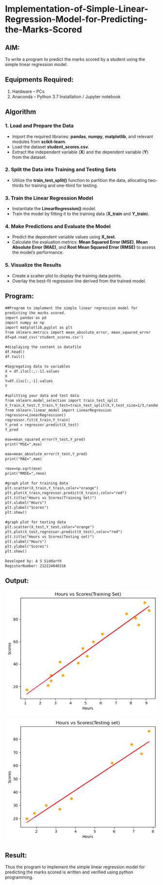 # Implementation-of-Simple-Linear-Regression-Model-for-Predicting-the-Marks-Scored

## AIM:
To write a program to predict the marks scored by a student using the simple linear regression model.

## Equipments Required:
1. Hardware – PCs
2. Anaconda – Python 3.7 Installation / Jupyter notebook

## Algorithm

### 1. Load and Prepare the Data

   - Import the required libraries: **pandas**, **numpy**, **matplotlib**, and relevant modules from **scikit-learn**.
   - Load the dataset **student_scores.csv**.
   - Extract the independent variable (**X**) and the dependent variable (**Y**) from the dataset.

### 2. Split the Data into Training and Testing Sets

   - Utilize the **train_test_split()** function to partition the data, allocating two-thirds for training and one-third for testing.

### 3. Train the Linear Regression Model

   - Instantiate the **LinearRegression()** model.
   - Train the model by fitting it to the training data (**X_train** and **Y_train**).

### 4. Make Predictions and Evaluate the Model

   - Predict the dependent variable values using **X_test**.
   - Calculate the evaluation metrics: **Mean Squared Error (MSE)**, **Mean Absolute Error (MAE)**, and **Root Mean Squared Error (RMSE)** to assess the model’s performance.

### 5. Visualize the Results

   - Create a scatter plot to display the training data points.
   - Overlay the best-fit regression line derived from the trained model.


## Program:

```
##Program to implement the simple linear regression model for predicting the marks scored.
import pandas as pd
import numpy as np
import matplotlib.pyplot as plt
from sklearn.metrics import mean_absolute_error, mean_squared_error
df=pd.read_csv('student_scores.csv')

#displaying the content in datafile
df.head()
df.tail()

#Segregating data to variables
X = df.iloc[:,:-1].values
X
Y=df.iloc[:,-1].values
Y

#splitting your data and test data
from sklearn.model_selection import train_test_split
X_train,X_test,Y_train,Y_test=train_test_split(X,Y,test_size=1/3,random_state=0)
from sklearn.linear_model import LinearRegression
regressor=LinearRegression()
regressor.fit(X_train,Y_train)
Y_pred = regressor.predict(X_test)
Y_pred

mse=mean_squared_error(Y_test,Y_pred)
print("MSE=",mse)

mae=mean_absolute_error(Y_test,Y_pred)
print("MAE=",mae)

rmse=np.sqrt(mse)
print("RMSE=",rmse)

#graph plot for training data
plt.scatter(X_train,Y_train,color="orange")
plt.plot(X_train,regressor.predict(X_train),color="red")
plt.title("Hours vs Scores(Training Set)")
plt.xlabel("Hours")
plt.ylabel("Scores")
plt.show()

#graph plot for testing data
plt.scatter(X_test,Y_test,color="orange")
plt.plot(X_test,regressor.predict(X_test),color="red")
plt.title("Hours vs Scores(Testing set)")
plt.xlabel("Hours")
plt.ylabel("Scores")
plt.show()

Developed by: A S Siddarth
RegisterNumber: 212224040316

```
## Output:
![image](https://github.com/Ashera2004/Implementation-of-Simple-Linear-Regression-Model-for-Predicting-the-Marks-Scored/blob/fe058a77738d4e74fe00bef77cbc4f3644e5e65a/graph_ex2.png)


![image](https://github.com/Ashera2004/Implementation-of-Simple-Linear-Regression-Model-for-Predicting-the-Marks-Scored/blob/main/graph2_ex2.png)


## Result:
Thus the program to implement the simple linear regression model for predicting the marks scored is written and verified using python programming.

